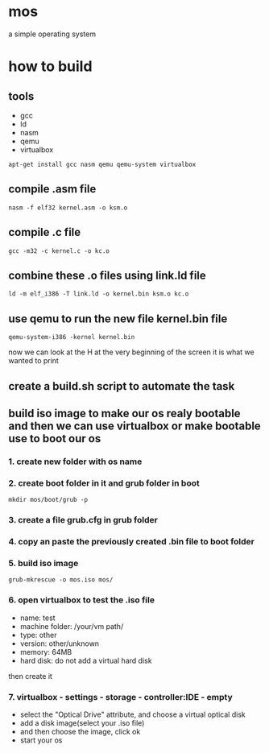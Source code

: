 # mos
a simple operating system

# how to build
## tools

- gcc
- ld
- nasm
- qemu
- virtualbox

```shell script
apt-get install gcc nasm qemu qemu-system virtualbox
```

## compile .asm file
```shell script
nasm -f elf32 kernel.asm -o ksm.o
```

## compile .c file
```shell script
gcc -m32 -c kernel.c -o kc.o
```

## combine these .o files using link.ld file
```shell script
ld -m elf_i386 -T link.ld -o kernel.bin ksm.o kc.o
```

## use qemu to run the new file kernel.bin file
```shell script
qemu-system-i386 -kernel kernel.bin
```

now we can look at the H at the very beginning of the screen it is what we wanted to print


## create a  build.sh script to automate the task

## build iso image to make our os realy bootable and then we can use virtualbox or make bootable use to boot our os
### 1. create new folder with os name
### 2. create boot folder in it and grub folder in boot
```
mkdir mos/boot/grub -p
```

### 3. create a file grub.cfg in grub folder

### 4. copy an paste the previously created .bin file to boot folder

### 5. build iso image 
```
grub-mkrescue -o mos.iso mos/
```

### 6. open virtualbox to test the .iso file

- name: test
- machine folder: /your/vm path/
- type: other
- version: other/unknown
- memory: 64MB
- hard disk: do not add a virtual hard disk

then create it

### 7. virtualbox - settings - storage - controller:IDE - empty
- select the "Optical Drive" attribute,  and choose a virtual optical disk
- add a disk image(select your .iso file)
- and then choose the image, click ok
- start your os
